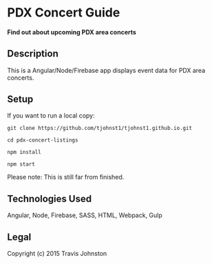 # PDX Concert Guide
#### Find out about upcoming PDX area concerts

## Description
This is a Angular/Node/Firebase app displays event data for PDX area concerts.

## Setup
If you want to run a local copy:

`git clone https://github.com/tjohnst1/tjohnst1.github.io.git`

`cd pdx-concert-listings`

`npm install`   

`npm start`

Please note: This is still far from finished.

## Technologies Used
Angular, Node, Firebase, SASS, HTML, Webpack, Gulp

## Legal
Copyright (c) 2015 Travis Johnston

